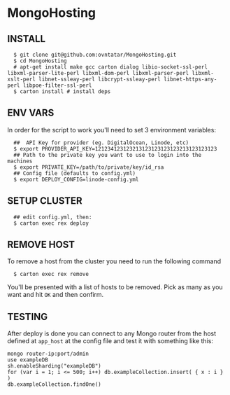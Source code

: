 # MongoHosting

## INSTALL 

```
  $ git clone git@github.com:ovntatar/MongoHosting.git
  $ cd MongoHosting
  # apt-get install make gcc carton dialog libio-socket-ssl-perl libxml-parser-lite-perl libxml-dom-perl libxml-parser-perl libxml-xslt-perl libnet-ssleay-perl libcrypt-ssleay-perl libnet-https-any-perl libpoe-filter-ssl-perl
  $ carton install # install deps

```

## ENV VARS
In order for the script to work you'll need to set 3 environment variables:

```
  ##  API Key for provider (eg. DigitalOcean, Linode, etc)
  $ export PROVIDER_API_KEY=121234123123213123123123123213123123123 
  ## Path to the private key you want to use to login into the machines
  $ export PRIVATE_KEY=/path/to/private/key/id_rsa
  ## Config file (defaults to config.yml)
  $ export DEPLOY_CONFIG=linode-config.yml
```

## SETUP CLUSTER

```
  ## edit config.yml, then:
  $ carton exec rex deploy
``` 

## REMOVE HOST
To remove a host from the cluster you need to run the following command

```
  $ carton exec rex remove
``` 

You'll be presented with a list of hosts to be removed. Pick as many as you want and hit `OK` and then confirm.


## TESTING

After deploy is done you can connect to any Mongo router from the host defined at `app_host` at the config file
and test it with something like this:

```
mongo router-ip:port/admin
use exampleDB
sh.enableSharding("exampleDB")
for (var i = 1; i <= 500; i++) db.exampleCollection.insert( { x : i } )
db.exampleCollection.findOne()

```
                        
                        
                        
                        

